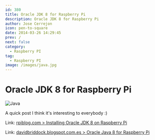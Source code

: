 ```yaml
---
id: 380
title: Oracle JDK 8 for Raspberry Pi
description: Oracle JDK 8 for Raspberry Pi
author: Jose Cerrejon
icon: pen-to-square
date: 2014-03-26 14:29:45
prev: /
next: false
category:
  - Raspberry PI
tag:
  - Raspberry PI
image: /images/java.jpg
---
```


# Oracle JDK 8 for Raspberry Pi

![Java](/images/java.jpg)

A quick post I think it's interesting to everybody  :)

Link: [rpiblog.com > Installing Oracle JDK 8 on Raspberry Pi](http://www.rpiblog.com/2014/03/installing-oracle-jdk-8-on-raspberry-pi.html)

Link: [davidbriddock.blogspot.com.es > Oracle Java 8 for Raspberry Pi](http://davidbriddock.blogspot.com.es/2014/03/oracle-java-8-for-raspberry-pi.html)